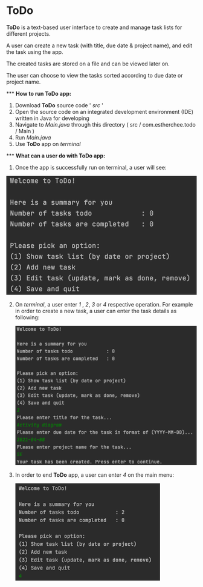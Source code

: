 # ToDo
**ToDo**  is a text-based user interface to create and manage task lists for different  projects.

A user can  create a new task (with title, due date & project name), and edit the task using the app.

The created tasks are stored on a file and can be viewed later on. 

The user can choose to view the tasks sorted according to due date or project name.


 *** **How to run ToDo app:**

1. Download **ToDo** source code ' *src* '
2. Open the source code on an integrated development environment (IDE) written in Java for developing
3. Navigate to *Main.java* through this directory ( src / com.estherchee.todo / Main )
4. Run *Main.java*
5. Use  **ToDo** app on *terminal*

  *** **What can a user do with ToDo app:**
  1. Once the app is successfully run on terminal, a user will see:
   
   ![Screenshot 1](https://github.com/estherchee/ToDo/blob/master/Screenshots/Screenshot%201.png) 
     
2. On *terminal*, a user enter *1* , *2*, *3* or *4* respective operation.
For example in order to create a new task, a user can enter the task details as following:
   
   ![Screenshot 2](https://github.com/estherchee/ToDo/blob/master/Screenshots/Screenshot%202.png)
   
3. In order to end **ToDo** app, a user can enter *4* on the main menu:
   
   ![Screenshot 3](https://github.com/estherchee/ToDo/blob/master/Screenshots/Screenshot%203.png)
